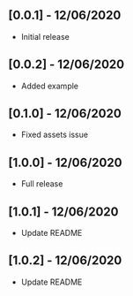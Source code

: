 ## [0.0.1] - 12/06/2020

* Initial release

## [0.0.2] - 12/06/2020

* Added example

## [0.1.0] - 12/06/2020

* Fixed assets issue

## [1.0.0] - 12/06/2020

* Full release

## [1.0.1] - 12/06/2020

* Update README

## [1.0.2] - 12/06/2020

* Update README